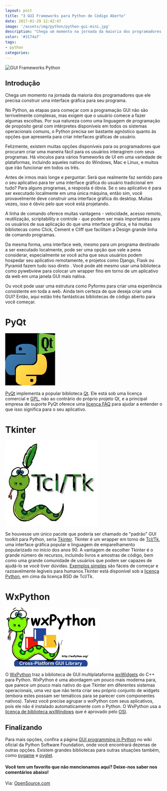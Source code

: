 ```yaml
---
layout: post
title: "3 GUI Frameworks para Python de Código Aberto"
date: 2017-01-29 12:42:47
image: '/assets/img/python/python-gui-mini.jpg'
description: "Chega um momento na jornada da maioria dos programadores que ele precisa construir uma interface gráfica para seu programa."
color: '#3174a7'
tags:
- python
categories:
---
```


![GUI Frameworks Python](/assets/img/python/python-gui.jpg)

## Introdução

Chega um momento na jornada da maioria dos programadores que ele precisa construir uma interface gráfica para seu programa.

No Python, as etapas para começar com a programação GUI não são terrivelmente complexas, mas exigem que o usuário comece a fazer algumas escolhas. Por sua natureza como uma linguagem de programação de propósito geral com intérpretes disponíveis em todos os sistemas operacionais comuns, o Python precisa ser bastante agnóstico quanto às opções que apresenta para criar interfaces gráficas de usuário.

Felizmente, existem muitas opções disponíveis para os programadores que procuram criar uma maneira fácil para os usuários interagirem com seus programas. Há vínculos para vários frameworks de UI em uma variedade de plataformas, incluindo aqueles nativos do Windows, Mac e Linux, e muitos que irão funcionar em todos os três.

Antes de irmos mais longe e perguntar: Será que realmente faz sentido para o seu aplicativo para ter uma interface gráfica do usuário tradicional em tudo? Para alguns programas, a resposta é óbvia. Se o seu aplicativo é para ser executado localmente em uma única máquina, então sim, você provavelmente deve construir uma interface gráfica do desktop. Muitas vezes, isso é óbvio pelo que você está projetando.

A linha de comando oferece muitas vantagens - velocidade, acesso remoto, reutilização, scriptability e controle - que podem ser mais importantes para os usuários de sua aplicação do que uma interface gráfica, e há muitas bibliotecas como Click, Cement e Cliff que facilitam a Design grande linha de comando programas.

Da mesma forma, uma interface web, mesmo para um programa destinado a ser executado localmente, pode ser uma opção que vale a pena considerar, especialmente se você acha que seus usuários podem hospedar seu aplicativo remotamente, e projetos como Django, Flask ou Pyramid fazem tudo isso direto . Você pode até mesmo usar uma biblioteca como pywebview para colocar um wrapper fino em torno de um aplicativo da web em uma janela GUI mais nativa.

Ou você pode usar uma estrutura como Pyforms para criar uma experiência consistente em toda a web. Ainda tem certeza de que deseja criar uma GUI? Então, aqui estão três fantásticas bibliotecas de código aberto para você começar.

# PyQt

![PyQt](/assets/img/python/pyqt.jpg)

[PyQt](https://riverbankcomputing.com/software/pyqt/intro) implementa a popular biblioteca [Qt](http://www.qt.io/). Ele está sob uma licença comercial e [GPL](http://www.gnu.org/licenses/gpl-3.0.en.html), não ao contrário do próprio projeto Qt, e a principal empresa de suporte PyQt oferece uma [licença FAQ](https://www.riverbankcomputing.com/commercial/license-faq) para ajudar a entender o que isso significa para o seu aplicativo.

# Tkinter

![Tkinter](/assets/img/python/tcl-tk.jpg)

Se houvesse um único pacote que poderia ser chamado de "padrão" GUI toolkit para Python, seria [Tkinter](http://tkinter.unpythonic.net/wiki/). Tkinter é um wrapper em torno de [Tcl/Tk](http://www.tcl.tk/), uma interface gráfica popular e linguagem de emparelhamento popularizado no início dos anos 90. A vantagem de escolher Tkinter é o grande número de recursos, incluindo livros e amostras de código, bem como uma grande comunidade de usuários que podem ser capazes de ajudá-lo se você tiver dúvidas. [Exemplos simples](https://docs.python.org/2/library/tkinter.html) são fáceis de começar e razoavelmente legíveis para humanos.Tkinter está disponível sob a [licença Python](http://tkinter.unpythonic.net/wiki/Tkinter), em cima da licença BSD de Tcl/Tk.

# WxPython

![WxPython](/assets/img/python/wxpython.jpg)

O [WxPython](http://www.wxpython.org/) traz a biblioteca de GUI multiplataforma [wxWidgets](http://wxwidgets.org/) do C++ para Python. WxPython é uma abordagem um pouco mais moderna para, que parece um pouco mais nativo do que Tkinter em diferentes sistemas operacionais, uma vez que não tenta criar seu próprio conjunto de widgets (embora estes possam ser temáticos para se parecer com componentes nativos). Talvez você precise agrupar o wxPython com seus aplicativos, pois ele não é instalado automaticamente com o Python. O WxPython usa a [licença de biblioteca wxWindows](http://www.wxwidgets.org/about/licence/) que é aprovado pelo [OSI](https://opensource.org/licenses/wxwindows.php).

## Finalizando

Para mais opções, confira a página [GUI programming in Python](https://wiki.python.org/moin/GuiProgramming) no wiki oficial da Python Software Foundation, onde você encontrará dezenas de outras opções. Existem grandes bibliotecas para outras situações também, como [pygame](http://www.pygame.org/wiki/gui) e [pyglet](https://bitbucket.org/pyglet/pyglet/wiki/Home).

#### Você tem um favorito que não mencionamos aqui? Deixe-nos saber nos comentários abaixo!


Via: [OpenSource.com](https://opensource.com/life/16/5/open-source-python-gui-frameworks&Blog_Linux=Terminal_Root)

<script async src="https://pagead2.googlesyndication.com/pagead/js/adsbygoogle.js"></script>

<!-- Informat -->
<ins class="adsbygoogle"
 style="display:block"
 data-ad-client="ca-pub-2838251107855362"
 data-ad-slot="2327980059"
 data-ad-format="auto"
 data-full-width-responsive="true"></ins>

<script>
(adsbygoogle = window.adsbygoogle || []).push({});
</script>



